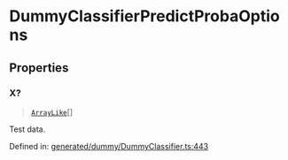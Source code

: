 # DummyClassifierPredictProbaOptions

## Properties

### X?

> [`ArrayLike`](../types/ArrayLike.md)[]

Test data.

Defined in:  [generated/dummy/DummyClassifier.ts:443](https://github.com/transitive-bullshit/scikit-learn-ts/blob/b59c1ff/packages/sklearn/src/generated/dummy/DummyClassifier.ts#L443)
